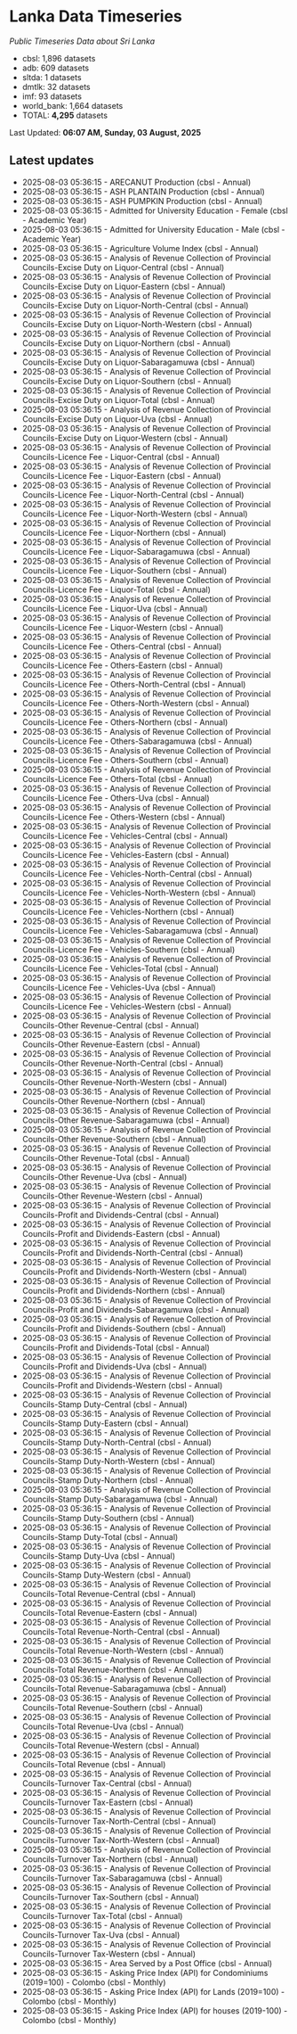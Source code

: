 # Lanka Data Timeseries
*Public Timeseries Data about Sri Lanka*

* cbsl: 1,896 datasets
* adb: 609 datasets
* sltda: 1 datasets
* dmtlk: 32 datasets
* imf: 93 datasets
* world_bank: 1,664 datasets
* TOTAL: **4,295** datasets

Last Updated: **06:07 AM, Sunday, 03 August, 2025**

## Latest updates

* 2025-08-03 05:36:15 - ARECANUT Production (cbsl - Annual)
* 2025-08-03 05:36:15 - ASH PLANTAIN Production (cbsl - Annual)
* 2025-08-03 05:36:15 - ASH PUMPKIN Production (cbsl - Annual)
* 2025-08-03 05:36:15 - Admitted for University Education - Female (cbsl - Academic Year)
* 2025-08-03 05:36:15 - Admitted for University Education - Male (cbsl - Academic Year)
* 2025-08-03 05:36:15 - Agriculture Volume Index (cbsl - Annual)
* 2025-08-03 05:36:15 - Analysis of Revenue Collection of Provincial Councils-Excise Duty on Liquor-Central (cbsl - Annual)
* 2025-08-03 05:36:15 - Analysis of Revenue Collection of Provincial Councils-Excise Duty on Liquor-Eastern (cbsl - Annual)
* 2025-08-03 05:36:15 - Analysis of Revenue Collection of Provincial Councils-Excise Duty on Liquor-North-Central (cbsl - Annual)
* 2025-08-03 05:36:15 - Analysis of Revenue Collection of Provincial Councils-Excise Duty on Liquor-North-Western (cbsl - Annual)
* 2025-08-03 05:36:15 - Analysis of Revenue Collection of Provincial Councils-Excise Duty on Liquor-Northern (cbsl - Annual)
* 2025-08-03 05:36:15 - Analysis of Revenue Collection of Provincial Councils-Excise Duty on Liquor-Sabaragamuwa (cbsl - Annual)
* 2025-08-03 05:36:15 - Analysis of Revenue Collection of Provincial Councils-Excise Duty on Liquor-Southern (cbsl - Annual)
* 2025-08-03 05:36:15 - Analysis of Revenue Collection of Provincial Councils-Excise Duty on Liquor-Total (cbsl - Annual)
* 2025-08-03 05:36:15 - Analysis of Revenue Collection of Provincial Councils-Excise Duty on Liquor-Uva (cbsl - Annual)
* 2025-08-03 05:36:15 - Analysis of Revenue Collection of Provincial Councils-Excise Duty on Liquor-Western (cbsl - Annual)
* 2025-08-03 05:36:15 - Analysis of Revenue Collection of Provincial Councils-Licence Fee - Liquor-Central (cbsl - Annual)
* 2025-08-03 05:36:15 - Analysis of Revenue Collection of Provincial Councils-Licence Fee - Liquor-Eastern (cbsl - Annual)
* 2025-08-03 05:36:15 - Analysis of Revenue Collection of Provincial Councils-Licence Fee - Liquor-North-Central (cbsl - Annual)
* 2025-08-03 05:36:15 - Analysis of Revenue Collection of Provincial Councils-Licence Fee - Liquor-North-Western (cbsl - Annual)
* 2025-08-03 05:36:15 - Analysis of Revenue Collection of Provincial Councils-Licence Fee - Liquor-Northern (cbsl - Annual)
* 2025-08-03 05:36:15 - Analysis of Revenue Collection of Provincial Councils-Licence Fee - Liquor-Sabaragamuwa (cbsl - Annual)
* 2025-08-03 05:36:15 - Analysis of Revenue Collection of Provincial Councils-Licence Fee - Liquor-Southern (cbsl - Annual)
* 2025-08-03 05:36:15 - Analysis of Revenue Collection of Provincial Councils-Licence Fee - Liquor-Total (cbsl - Annual)
* 2025-08-03 05:36:15 - Analysis of Revenue Collection of Provincial Councils-Licence Fee - Liquor-Uva (cbsl - Annual)
* 2025-08-03 05:36:15 - Analysis of Revenue Collection of Provincial Councils-Licence Fee - Liquor-Western (cbsl - Annual)
* 2025-08-03 05:36:15 - Analysis of Revenue Collection of Provincial Councils-Licence Fee - Others-Central (cbsl - Annual)
* 2025-08-03 05:36:15 - Analysis of Revenue Collection of Provincial Councils-Licence Fee - Others-Eastern (cbsl - Annual)
* 2025-08-03 05:36:15 - Analysis of Revenue Collection of Provincial Councils-Licence Fee - Others-North-Central (cbsl - Annual)
* 2025-08-03 05:36:15 - Analysis of Revenue Collection of Provincial Councils-Licence Fee - Others-North-Western (cbsl - Annual)
* 2025-08-03 05:36:15 - Analysis of Revenue Collection of Provincial Councils-Licence Fee - Others-Northern (cbsl - Annual)
* 2025-08-03 05:36:15 - Analysis of Revenue Collection of Provincial Councils-Licence Fee - Others-Sabaragamuwa (cbsl - Annual)
* 2025-08-03 05:36:15 - Analysis of Revenue Collection of Provincial Councils-Licence Fee - Others-Southern (cbsl - Annual)
* 2025-08-03 05:36:15 - Analysis of Revenue Collection of Provincial Councils-Licence Fee - Others-Total (cbsl - Annual)
* 2025-08-03 05:36:15 - Analysis of Revenue Collection of Provincial Councils-Licence Fee - Others-Uva (cbsl - Annual)
* 2025-08-03 05:36:15 - Analysis of Revenue Collection of Provincial Councils-Licence Fee - Others-Western (cbsl - Annual)
* 2025-08-03 05:36:15 - Analysis of Revenue Collection of Provincial Councils-Licence Fee - Vehicles-Central (cbsl - Annual)
* 2025-08-03 05:36:15 - Analysis of Revenue Collection of Provincial Councils-Licence Fee - Vehicles-Eastern (cbsl - Annual)
* 2025-08-03 05:36:15 - Analysis of Revenue Collection of Provincial Councils-Licence Fee - Vehicles-North-Central (cbsl - Annual)
* 2025-08-03 05:36:15 - Analysis of Revenue Collection of Provincial Councils-Licence Fee - Vehicles-North-Western (cbsl - Annual)
* 2025-08-03 05:36:15 - Analysis of Revenue Collection of Provincial Councils-Licence Fee - Vehicles-Northern (cbsl - Annual)
* 2025-08-03 05:36:15 - Analysis of Revenue Collection of Provincial Councils-Licence Fee - Vehicles-Sabaragamuwa (cbsl - Annual)
* 2025-08-03 05:36:15 - Analysis of Revenue Collection of Provincial Councils-Licence Fee - Vehicles-Southern (cbsl - Annual)
* 2025-08-03 05:36:15 - Analysis of Revenue Collection of Provincial Councils-Licence Fee - Vehicles-Total (cbsl - Annual)
* 2025-08-03 05:36:15 - Analysis of Revenue Collection of Provincial Councils-Licence Fee - Vehicles-Uva (cbsl - Annual)
* 2025-08-03 05:36:15 - Analysis of Revenue Collection of Provincial Councils-Licence Fee - Vehicles-Western (cbsl - Annual)
* 2025-08-03 05:36:15 - Analysis of Revenue Collection of Provincial Councils-Other Revenue-Central (cbsl - Annual)
* 2025-08-03 05:36:15 - Analysis of Revenue Collection of Provincial Councils-Other Revenue-Eastern (cbsl - Annual)
* 2025-08-03 05:36:15 - Analysis of Revenue Collection of Provincial Councils-Other Revenue-North-Central (cbsl - Annual)
* 2025-08-03 05:36:15 - Analysis of Revenue Collection of Provincial Councils-Other Revenue-North-Western (cbsl - Annual)
* 2025-08-03 05:36:15 - Analysis of Revenue Collection of Provincial Councils-Other Revenue-Northern (cbsl - Annual)
* 2025-08-03 05:36:15 - Analysis of Revenue Collection of Provincial Councils-Other Revenue-Sabaragamuwa (cbsl - Annual)
* 2025-08-03 05:36:15 - Analysis of Revenue Collection of Provincial Councils-Other Revenue-Southern (cbsl - Annual)
* 2025-08-03 05:36:15 - Analysis of Revenue Collection of Provincial Councils-Other Revenue-Total (cbsl - Annual)
* 2025-08-03 05:36:15 - Analysis of Revenue Collection of Provincial Councils-Other Revenue-Uva (cbsl - Annual)
* 2025-08-03 05:36:15 - Analysis of Revenue Collection of Provincial Councils-Other Revenue-Western (cbsl - Annual)
* 2025-08-03 05:36:15 - Analysis of Revenue Collection of Provincial Councils-Profit and Dividends-Central (cbsl - Annual)
* 2025-08-03 05:36:15 - Analysis of Revenue Collection of Provincial Councils-Profit and Dividends-Eastern (cbsl - Annual)
* 2025-08-03 05:36:15 - Analysis of Revenue Collection of Provincial Councils-Profit and Dividends-North-Central (cbsl - Annual)
* 2025-08-03 05:36:15 - Analysis of Revenue Collection of Provincial Councils-Profit and Dividends-North-Western (cbsl - Annual)
* 2025-08-03 05:36:15 - Analysis of Revenue Collection of Provincial Councils-Profit and Dividends-Northern (cbsl - Annual)
* 2025-08-03 05:36:15 - Analysis of Revenue Collection of Provincial Councils-Profit and Dividends-Sabaragamuwa (cbsl - Annual)
* 2025-08-03 05:36:15 - Analysis of Revenue Collection of Provincial Councils-Profit and Dividends-Southern (cbsl - Annual)
* 2025-08-03 05:36:15 - Analysis of Revenue Collection of Provincial Councils-Profit and Dividends-Total (cbsl - Annual)
* 2025-08-03 05:36:15 - Analysis of Revenue Collection of Provincial Councils-Profit and Dividends-Uva (cbsl - Annual)
* 2025-08-03 05:36:15 - Analysis of Revenue Collection of Provincial Councils-Profit and Dividends-Western (cbsl - Annual)
* 2025-08-03 05:36:15 - Analysis of Revenue Collection of Provincial Councils-Stamp Duty-Central (cbsl - Annual)
* 2025-08-03 05:36:15 - Analysis of Revenue Collection of Provincial Councils-Stamp Duty-Eastern (cbsl - Annual)
* 2025-08-03 05:36:15 - Analysis of Revenue Collection of Provincial Councils-Stamp Duty-North-Central (cbsl - Annual)
* 2025-08-03 05:36:15 - Analysis of Revenue Collection of Provincial Councils-Stamp Duty-North-Western (cbsl - Annual)
* 2025-08-03 05:36:15 - Analysis of Revenue Collection of Provincial Councils-Stamp Duty-Northern (cbsl - Annual)
* 2025-08-03 05:36:15 - Analysis of Revenue Collection of Provincial Councils-Stamp Duty-Sabaragamuwa (cbsl - Annual)
* 2025-08-03 05:36:15 - Analysis of Revenue Collection of Provincial Councils-Stamp Duty-Southern (cbsl - Annual)
* 2025-08-03 05:36:15 - Analysis of Revenue Collection of Provincial Councils-Stamp Duty-Total (cbsl - Annual)
* 2025-08-03 05:36:15 - Analysis of Revenue Collection of Provincial Councils-Stamp Duty-Uva (cbsl - Annual)
* 2025-08-03 05:36:15 - Analysis of Revenue Collection of Provincial Councils-Stamp Duty-Western (cbsl - Annual)
* 2025-08-03 05:36:15 - Analysis of Revenue Collection of Provincial Councils-Total Revenue-Central (cbsl - Annual)
* 2025-08-03 05:36:15 - Analysis of Revenue Collection of Provincial Councils-Total Revenue-Eastern (cbsl - Annual)
* 2025-08-03 05:36:15 - Analysis of Revenue Collection of Provincial Councils-Total Revenue-North-Central (cbsl - Annual)
* 2025-08-03 05:36:15 - Analysis of Revenue Collection of Provincial Councils-Total Revenue-North-Western (cbsl - Annual)
* 2025-08-03 05:36:15 - Analysis of Revenue Collection of Provincial Councils-Total Revenue-Northern (cbsl - Annual)
* 2025-08-03 05:36:15 - Analysis of Revenue Collection of Provincial Councils-Total Revenue-Sabaragamuwa (cbsl - Annual)
* 2025-08-03 05:36:15 - Analysis of Revenue Collection of Provincial Councils-Total Revenue-Southern (cbsl - Annual)
* 2025-08-03 05:36:15 - Analysis of Revenue Collection of Provincial Councils-Total Revenue-Uva (cbsl - Annual)
* 2025-08-03 05:36:15 - Analysis of Revenue Collection of Provincial Councils-Total Revenue-Western (cbsl - Annual)
* 2025-08-03 05:36:15 - Analysis of Revenue Collection of Provincial Councils-Total Revenue (cbsl - Annual)
* 2025-08-03 05:36:15 - Analysis of Revenue Collection of Provincial Councils-Turnover Tax-Central (cbsl - Annual)
* 2025-08-03 05:36:15 - Analysis of Revenue Collection of Provincial Councils-Turnover Tax-Eastern (cbsl - Annual)
* 2025-08-03 05:36:15 - Analysis of Revenue Collection of Provincial Councils-Turnover Tax-North-Central (cbsl - Annual)
* 2025-08-03 05:36:15 - Analysis of Revenue Collection of Provincial Councils-Turnover Tax-North-Western (cbsl - Annual)
* 2025-08-03 05:36:15 - Analysis of Revenue Collection of Provincial Councils-Turnover Tax-Northern (cbsl - Annual)
* 2025-08-03 05:36:15 - Analysis of Revenue Collection of Provincial Councils-Turnover Tax-Sabaragamuwa (cbsl - Annual)
* 2025-08-03 05:36:15 - Analysis of Revenue Collection of Provincial Councils-Turnover Tax-Southern (cbsl - Annual)
* 2025-08-03 05:36:15 - Analysis of Revenue Collection of Provincial Councils-Turnover Tax-Total (cbsl - Annual)
* 2025-08-03 05:36:15 - Analysis of Revenue Collection of Provincial Councils-Turnover Tax-Uva (cbsl - Annual)
* 2025-08-03 05:36:15 - Analysis of Revenue Collection of Provincial Councils-Turnover Tax-Western (cbsl - Annual)
* 2025-08-03 05:36:15 - Area Served by a Post Office (cbsl - Annual)
* 2025-08-03 05:36:15 - Asking Price Index (API) for Condominiums (2019=100) - Colombo (cbsl - Monthly)
* 2025-08-03 05:36:15 - Asking Price Index (API) for Lands (2019=100) - Colombo (cbsl - Monthly)
* 2025-08-03 05:36:15 - Asking Price Index (API) for houses (2019-100) - Colombo (cbsl - Monthly)